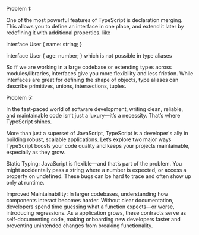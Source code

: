 Problem 1: 


One of the most powerful features of TypeScript is declaration merging. This allows you to define an interface in one place, and extend it later by redefining it with additional properties. like

interface User {
  name: string;
}

interface User {
  age: number;
}
 which is not possible in type aliases

So ff we are working in a large codebase or extending types across modules/libraries, interfaces give you more flexibility and less friction.
While interfaces are great for defining the shape of objects, type aliases can describe primitives, unions, intersections, tuples.


Problem 5:

In the fast-paced world of software development, writing clean, reliable, and maintainable code isn’t just a luxury—it’s a necessity. That’s where TypeScript shines.

More than just a superset of JavaScript, TypeScript is a developer's ally in building robust, scalable applications. Let’s explore two major ways TypeScript boosts your code quality and keeps your projects maintainable, especially as they grow.

Static Typing: JavaScript is flexible—and that’s part of the problem. You might accidentally pass a string where a number is expected, or access a property on undefined. These bugs can be hard to trace and often show up only at runtime.

Improved Maintainability: In larger codebases, understanding how components interact becomes harder. Without clear documentation, developers spend time guessing what a function expects—or worse, introducing regressions. As a application grows, these contracts serve as self-documenting code, making onboarding new developers faster and preventing unintended changes from breaking functionality.


